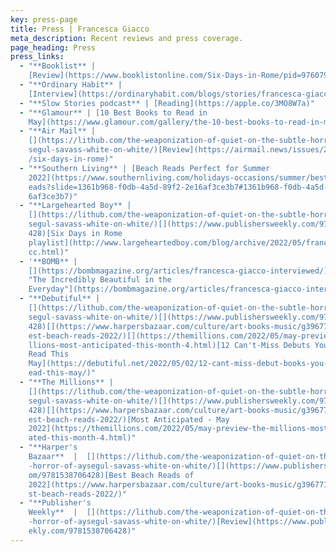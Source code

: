 ```yaml
---
key: press-page
title: Press | Francesca Giacco
meta_description: Recent reviews and press coverage.
page_heading: Press
press_links:
  - "**Booklist** |
    [Review](https://www.booklistonline.com/Six-Days-in-Rome/pid=9760796)"
  - "**Ordinary Habit** |
    [Interview](https://ordinaryhabit.com/blogs/stories/francesca-giacco)"
  - "**Slow Stories podcast** | [Reading](https://apple.co/3MO8W7a)"
  - "**Glamour** | [10 Best Books to Read in
    May](https://www.glamour.com/gallery/the-10-best-books-to-read-in-may)"
  - "**Air Mail** |
    [](https://lithub.com/the-weaponization-of-quiet-on-the-subtle-horror-of-ay\
    segul-savass-white-on-white/)[Review](https://airmail.news/issues/2022-5-14\
    /six-days-in-rome)"
  - "**Southern Living** | [Beach Reads Perfect for Summer
    2022](https://www.southernliving.com/holidays-occasions/summer/best-beach-r\
    eads?slide=1361b968-f0db-4a5d-89f2-2e16af3ce3b7#1361b968-f0db-4a5d-89f2-2e1\
    6af3ce3b7)"
  - "**Largehearted Boy** |
    [](https://lithub.com/the-weaponization-of-quiet-on-the-subtle-horror-of-ay\
    segul-savass-white-on-white/)[](https://www.publishersweekly.com/9781538706\
    428)[Six Days in Rome
    playlist](http://www.largeheartedboy.com/blog/archive/2022/05/francesca_gia\
    cc.html)"
  - '**BOMB** |
    [](https://bombmagazine.org/articles/francesca-giacco-interviewed/)[](https://bombmagazine.org/articles/francesca-giacco-interviewed/)[Interview:
    "The Incredibly Beautiful in the
    Everyday"](https://bombmagazine.org/articles/francesca-giacco-interviewed/)'
  - "**Debutiful** |
    [](https://lithub.com/the-weaponization-of-quiet-on-the-subtle-horror-of-ay\
    segul-savass-white-on-white/)[](https://www.publishersweekly.com/9781538706\
    428)[](https://www.harpersbazaar.com/culture/art-books-music/g39677142/20-b\
    est-beach-reads-2022/)[](https://themillions.com/2022/05/may-preview-the-mi\
    llions-most-anticipated-this-month-4.html)[12 Can't-Miss Debuts You Should
    Read This
    May](https://debutiful.net/2022/05/02/12-cant-miss-debut-books-you-should-r\
    ead-this-may/)"
  - "**The Millions** |
    [](https://lithub.com/the-weaponization-of-quiet-on-the-subtle-horror-of-ay\
    segul-savass-white-on-white/)[](https://www.publishersweekly.com/9781538706\
    428)[](https://www.harpersbazaar.com/culture/art-books-music/g39677142/20-b\
    est-beach-reads-2022/)[Most Anticipated - May
    2022](https://themillions.com/2022/05/may-preview-the-millions-most-anticip\
    ated-this-month-4.html)"
  - "**Harper's
    Bazaar**  |  [](https://lithub.com/the-weaponization-of-quiet-on-the-subtle\
    -horror-of-aysegul-savass-white-on-white/)[](https://www.publishersweekly.c\
    om/9781538706428)[Best Beach Reads of
    2022](https://www.harpersbazaar.com/culture/art-books-music/g39677142/20-be\
    st-beach-reads-2022/)"
  - "**Publisher's
    Weekly**  |  [](https://lithub.com/the-weaponization-of-quiet-on-the-subtle\
    -horror-of-aysegul-savass-white-on-white/)[Review](https://www.publisherswe\
    ekly.com/9781538706428)"
---
```

